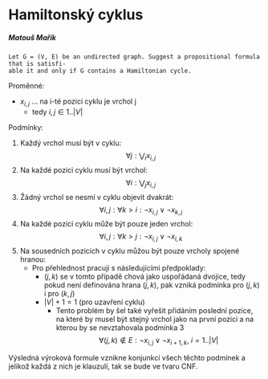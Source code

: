 # Hamiltonský cyklus
##### Matouš Mařík
    Let G = (V, E) be an undirected graph. Suggest a propositional formula that is satisfi-
    able it and only if G contains a Hamiltonian cycle.

Proměnné:
- $x_{i,j}$ ... na i-té pozici cyklu je vrchol j
  - tedy $i, j \in 1..|V|$
  
Podmínky:
1. Každý vrchol musí být v cyklu:
$$\forall j: \bigvee_i x_{i,j}$$
2. Na každé pozici cyklu musí být vrchol:
$$\forall i: \bigvee_j x_{i,j}$$
3. Žádný vrchol se nesmí v cyklu objevit dvakrát:
$$\forall i,j: \forall k > i: \neg x_{i,j} \vee \neg x_{k,j}$$
4. Na každé pozici cyklu může být pouze jeden vrchol:
$$\forall i,j: \forall k > j: \neg x_{i,j} \vee \neg x_{i,k}$$
5. Na sousedních pozicích v cyklu můžou být pouze vrcholy spojené hranou:
   - Pro přehlednost pracuji s následujícími předpoklady:
     - $(j,k)$ se v tomto případě chová jako uspořádaná dvojice, tedy pokud není definována hrana $(j,k)$, pak vzniká podmínka pro $(j,k)$ i pro $(k,j)$
     - $|V|+1 = 1$ (pro uzavření cyklu)
       - Tento problém by šel také vyřešit přidáním poslední pozice, na které by musel být stejný vrchol jako na první pozici a na kterou by se nevztahovala podmínka 3
$$\forall (j,k) \notin E: \neg x_{i,j} \vee \neg x_{i+1,k},\ i=1..|V|$$

Výsledná výroková formule vznikne konjunkcí všech těchto podmínek a jelikož každá z nich je klauzulí, tak se bude ve tvaru CNF.






<script type="text/javascript" src="http://cdn.mathjax.org/mathjax/latest/MathJax.js?config=TeX-AMS-MML_HTMLorMML"></script>
<script type="text/x-mathjax-config">
    MathJax.Hub.Config({ tex2jax: {inlineMath: [['$', '$']]}, messageStyle: "none" });
</script>